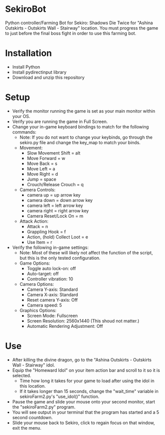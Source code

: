 # SekiroBot
Python controller/Farming Bot for Sekiro: Shadows Die Twice for "Ashina Outskirts - Outskirts Wall - Stairway" location.
You must progress the game to just before the final boss fight in order to use this farming bot.

# Installation
- Install Python
- Install pydirectinput library
- Download and unzip this repository

# Setup
- Verify the monitor running the game is set as your main monitor within your OS.
- Verify you are running the game in Full Screen.
- Change your in-game keyboard bindings to match for the following commands:
    - Note: If you do not want to change your keybinds, go through the sekiro.py file and change the key_map to match your binds.
    - Movement:
        - Slow Movement Shift = alt
        - Move Forward = w
        - Move Back = s
        - Move Left = a
        - Move Right = d
        - Jump = space
        - Crouch/Release Crouch = q
    - Camera Controls:
        - camera up = up arrow key
        - camera down = down arrow key
        - camera left = left arrow key
        - camera right = right arrow key
        - Camera Reset/Lock On = m
    - Attack Action:
        - Attack = n
        - Grappling Hook = f
        - Action, (hold) Collect Loot = e
        - Use Item = r
- Verify the following in-game settings:
    - Note: Most of these will likely not affect the function of the script, but this is the only tested configuration.
    - Game Options:
        - Toggle auto lock-on: off
        - Auto-target: off
        - Controller vibration: 10
    - Camera Options:
        - Camera Y-axis: Standard
        - Camera X-axis: Standard
        - Reset camera Y-axis: Off
        - Camera speed: 5
    - Graphics Options:
        - Screen Mode: Fullscreen
        - Screen Resolution: 2560x1440 (This shoud not matter.)
        - Automatic Rendering Adjustment: Off

# Use
- After killing the divine dragon, go to the "Ashina Outskirts - Outskirts Wall - Stairway" idol.
- Equip the "Homeward Idol" on your item action bar and scroll to it so it is selected.
    - Time how long it takes for your game to load after using the idol in this location.
    - If it takes longer than 15 seconds, change the "wait_time" variable in sekiroFarm2.py's "use_idol()" function.
- Pause the game and slide your mouse onto your second monitor, start the "sekiroFarm2.py" program.
- You will see output in your terminal that the program has started and a 5 second countdown.
- Slide your mouse back to Sekiro, click to regain focus on that window, exit the menu.